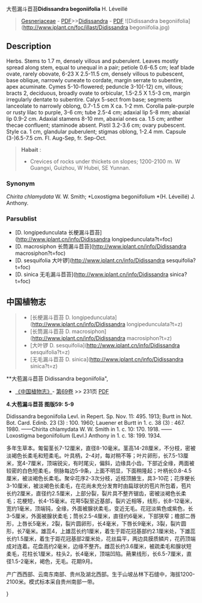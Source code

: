 大苞漏斗苣苔**Didissandra begoniifolia** H. Léveillé

> [Gesneriaceae](http://www.iplant.cn/info/Gesneriaceae?t=foc) - [PDF](http://www.iplant.cn/foc/pdf/Gesneriaceae.pdf)>>[Didissandra](http://www.iplant.cn/info/Didissandra?t=foc) - [PDF](http://www.iplant.cn/foc/pdf/Didissandra.pdf)
![Didissandra begoniifolia](http://www.iplant.cn/foc/illast/Didissandra begoniifolia.jpg)

## Description

Herbs. Stems to 1.7 m, densely villous and puberulent. Leaves mostly spread along stem, equal to unequal in a pair; petiole 0.6-6.5 cm; leaf blade ovate, rarely obovate, 6-23 X 2.5-11.5 cm, densely villous to pubescent, base oblique, narrowly cuneate to cordate, margin serrate to subentire, apex acuminate. Cymes 5-10-flowered; peduncle 3-10(-12) cm, villous; bracts 2, deciduous, broadly ovate to orbicular, 1.5-2.5 X 1.5-3 cm, margin irregularly dentate to subentire. Calyx 5-sect from base; segments lanceolate to narrowly oblong, 0.7-1.5 cm X ca. 1-2 mm. Corolla pale-purple or rusty lilac to purple, 3-6 cm; tube 2.5-4 cm; adaxial lip 5-8 mm; abaxial lip 0.9-2 cm. Adaxial stamens 8-10 mm, abaxial ones ca. 1.5 cm; anther thecae confluent; staminode absent. Pistil 3.2-3.6 cm; ovary pubescent. Style ca. 1 cm, glandular puberulent; stigmas oblong, 1-2.4 mm. Capsule (3-)6.5-7.5 cm. Fl. Aug-Sep, fr. Sep-Oct.

> **Habait** : 
>* Crevices of rocks under thickets on slopes; 1200-2100 m. W Guangxi, Guizhou, W Hubei, SE Yunnan.

### Synonym
*Chirita chlamydata* W. W. Smith; *Loxostigma begoniifolium *(H. Léveillé) J. Anthony.

### Parsublist

* [D.  longipedunculata  长梗漏斗苣苔](http://www.iplant.cn/info/Didissandra longipedunculata?t=foc)
* [D.  macrosiphon  长筒漏斗苣苔](http://www.iplant.cn/info/Didissandra macrosiphon?t=foc)
* [D.  sesquifolia  大叶锣](http://www.iplant.cn/info/Didissandra sesquifolia?t=foc)
* [D.  sinica  无毛漏斗苣苔](http://www.iplant.cn/info/Didissandra sinica?t=foc)

## 中国植物志

> * [长梗漏斗苣苔  D.  longipedunculata](http://www.iplant.cn/info/Didissandra longipedunculata?t=z)
> * [长筒漏斗苣苔  D.  macrosiphon](http://www.iplant.cn/info/Didissandra macrosiphon?t=z)
> * [大叶锣  D.  sesquifolia](http://www.iplant.cn/info/Didissandra sesquifolia?t=z)
> * [无毛漏斗苣苔  D.  sinica](http://www.iplant.cn/info/Didissandra sinica?t=z)

**大苞漏斗苣苔 Didissandra begoniifolia",

* [《中国植物志》](http://www.iplant.cn/frps)- [第69卷](http://www.iplant.cn/frps/vol/69) >> 231页 [PDF](http://www.iplant.cn/frps/pdf/69/231.pdf)

**4.大苞漏斗苣苔 图版59: 5-9**

Didissandra begoniifolia Levl. in Repert. Sp. Nov. 11: 495. 1913; Burtt in Not. Bot. Card. Edinb. 23 (3) : 100. 1960; Lauener et Burtt in 1. c. 38 (3) : 467. 1980. ——Chirita chlamydata W. W. Smith in 1. c. 10: 170. 1918. ——Loxostigma begoniifolium (Levl.) Anthony in 1. c. 18: 199. 1934.

多年生草本。匍匐茎长7-12厘米，直径8-10毫米。茎高14-28厘米，不分枝，密被淡褐色长柔毛和短柔毛。叶具柄，2-4对，每对稍不等；叶片卵形，长7.5-13厘米，宽4-7厘米，顶端锐尖，有时尾尖，偏斜，边缘具小齿，下部近全缘，两面被较密的白色短柔毛，侧脉每边5-9条，上面不明显，下面稍隆起；叶柄长0.8-4.5厘米，被淡褐色长柔毛。聚伞花序2-3次分枝，近枝顶腋生，具3-10花；花序梗长3-10厘米，被淡褐色长柔毛，在花尚未充分发育时由扁球状的苞片所包着，苞片长约2厘米，直径约2.5厘米，上部分裂，裂片具不整齐锯齿，密被淡褐色长柔毛；花梗短，长4-15毫米。花萼5裂至近基部，裂片近相等，线形，长8-12毫米，宽约1毫米，顶端钝，全缘，外面被腺状柔毛，变近无毛。花冠淡紫色或紫色，长3-5厘米，外面被腺状柔毛；筒长2.5-4厘米，直径约6毫米，下部狭窄；檐部二唇形，上唇长5毫米，2裂，裂片圆卵形，长4毫米，下唇长9毫米，3裂，裂片圆形，长7毫米。雄蕊4，上雄蕊长约1厘米，着生于距花冠基部约2.1厘米处，下雄蕊长约1.5厘米，着生于距花冠基部2厘米处，花丝扁平，两边具膜质鳞片，花药顶端成对连着。花盘高约2毫米，边缘不整齐。雌蕊长约3.6厘米，被疏柔毛和腺状短柔毛，花柱长1厘米，柱头2，长4毫米，顶端凹陷。蒴果线形，长6.5-7厘米，直径1.5-2毫米，褐色，无毛。花期9月。

产广西西部、云南东南部、贵州及湖北西部。生于山坡丛林下石缝中，海拔1200-2100米。模式标本采自贵州南部一带。

}